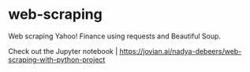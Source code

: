 # web-scraping
Web scraping Yahoo! Finance using requests and Beautiful Soup.

Check out the Jupyter notebook | https://jovian.ai/nadya-debeers/web-scraping-with-python-project
